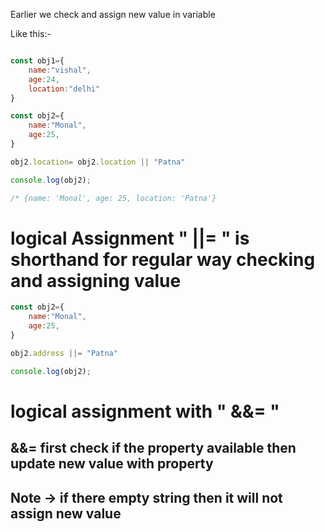 Earlier we check and assign new value in variable

Like this:-
```javascript

const obj1={
    name:"vishal",
    age:24,
    location:"delhi"
}

const obj2={
    name:"Monal",
    age:25,
}

obj2.location= obj2.location || "Patna"

console.log(obj2);

/* {name: 'Monal', age: 25, location: 'Patna'}
```
# logical Assignment " ||= " is shorthand for regular way  checking and assigning value

```javascript
const obj2={
    name:"Monal",
    age:25,
}

obj2.address ||= "Patna"

console.log(obj2);
```
# logical assignment with " &&= "

## &&= first check if the property available then update new value with property

## Note -> if there empty string then it will not assign new value
